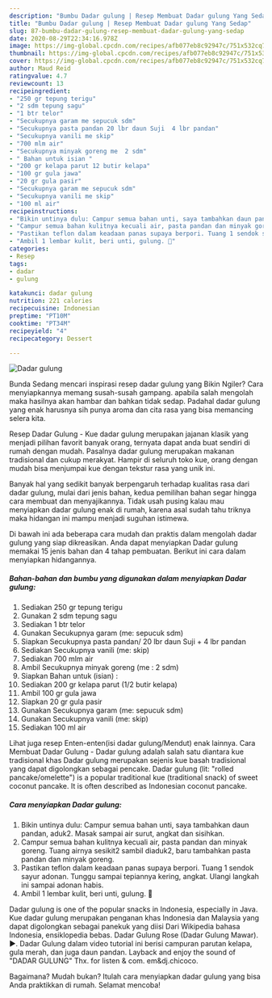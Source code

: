 ```yaml
---
description: "Bumbu Dadar gulung | Resep Membuat Dadar gulung Yang Sedap"
title: "Bumbu Dadar gulung | Resep Membuat Dadar gulung Yang Sedap"
slug: 87-bumbu-dadar-gulung-resep-membuat-dadar-gulung-yang-sedap
date: 2020-08-29T22:34:16.978Z
image: https://img-global.cpcdn.com/recipes/afb077eb8c92947c/751x532cq70/dadar-gulung-foto-resep-utama.jpg
thumbnail: https://img-global.cpcdn.com/recipes/afb077eb8c92947c/751x532cq70/dadar-gulung-foto-resep-utama.jpg
cover: https://img-global.cpcdn.com/recipes/afb077eb8c92947c/751x532cq70/dadar-gulung-foto-resep-utama.jpg
author: Maud Reid
ratingvalue: 4.7
reviewcount: 13
recipeingredient:
- "250 gr tepung terigu"
- "2 sdm tepung sagu"
- "1 btr telor"
- "Secukupnya garam me sepucuk sdm"
- "Secukupnya pasta pandan 20 lbr daun Suji  4 lbr pandan"
- "Secukupnya vanili me skip"
- "700 mlm air"
- "Secukupnya minyak goreng me  2 sdm"
- " Bahan untuk isian "
- "200 gr kelapa parut 12 butir kelapa"
- "100 gr gula jawa"
- "20 gr gula pasir"
- "Secukupnya garam me sepucuk sdm"
- "Secukupnya vanili me skip"
- "100 ml air"
recipeinstructions:
- "Bikin untinya dulu: Campur semua bahan unti, saya tambahkan daun pandan, aduk2. Masak sampai air surut, angkat dan sisihkan."
- "Campur semua bahan kulitnya kecuali air, pasta pandan dan minyak goreng. Tuang airnya sesikit2 sambil diaduk2, baru tambahkan pasta pandan dan minyak goreng."
- "Pastikan teflon dalam keadaan panas supaya berpori. Tuang 1 sendok sayur adonan. Tunggu sampai tepiannya kering, angkat. Ulangi langkah ini sampai adonan habis."
- "Ambil 1 lembar kulit, beri unti, gulung. 🤗"
categories:
- Resep
tags:
- dadar
- gulung

katakunci: dadar gulung 
nutrition: 221 calories
recipecuisine: Indonesian
preptime: "PT10M"
cooktime: "PT34M"
recipeyield: "4"
recipecategory: Dessert

---
```



![Dadar gulung](https://img-global.cpcdn.com/recipes/afb077eb8c92947c/751x532cq70/dadar-gulung-foto-resep-utama.jpg)

Bunda Sedang mencari inspirasi resep dadar gulung yang Bikin Ngiler? Cara menyiapkannya memang susah-susah gampang. apabila salah mengolah maka hasilnya akan hambar dan bahkan tidak sedap. Padahal dadar gulung yang enak harusnya sih punya aroma dan cita rasa yang bisa memancing selera kita.

Resep Dadar Gulung - Kue dadar gulung merupakan jajanan klasik yang menjadi pilihan favorit banyak orang, ternyata dapat anda buat sendiri di rumah dengan mudah. Pasalnya dadar gulung merupakan makanan tradisional dan cukup merakyat. Hampir di seluruh toko kue, orang dengan mudah bisa menjumpai kue dengan tekstur rasa yang unik ini.

Banyak hal yang sedikit banyak berpengaruh terhadap kualitas rasa dari dadar gulung, mulai dari jenis bahan, kedua pemilihan bahan segar hingga cara membuat dan menyajikannya. Tidak usah pusing kalau mau menyiapkan dadar gulung enak di rumah, karena asal sudah tahu triknya maka hidangan ini mampu menjadi suguhan istimewa.


Di bawah ini ada beberapa cara mudah dan praktis dalam mengolah dadar gulung yang siap dikreasikan. Anda dapat menyiapkan Dadar gulung memakai 15 jenis bahan dan 4 tahap pembuatan. Berikut ini cara dalam menyiapkan hidangannya.

<!--inarticleads1-->

##### Bahan-bahan dan bumbu yang digunakan dalam menyiapkan Dadar gulung:

1. Sediakan 250 gr tepung terigu
1. Gunakan 2 sdm tepung sagu
1. Sediakan 1 btr telor
1. Gunakan Secukupnya garam (me: sepucuk sdm)
1. Siapkan Secukupnya pasta pandan/ 20 lbr daun Suji + 4 lbr pandan
1. Sediakan Secukupnya vanili (me: skip)
1. Sediakan 700 mlm air
1. Ambil Secukupnya minyak goreng (me : 2 sdm)
1. Siapkan  Bahan untuk (isian) :
1. Sediakan 200 gr kelapa parut (1/2 butir kelapa)
1. Ambil 100 gr gula jawa
1. Siapkan 20 gr gula pasir
1. Gunakan Secukupnya garam (me: sepucuk sdm)
1. Gunakan Secukupnya vanili (me: skip)
1. Sediakan 100 ml air


Lihat juga resep Enten-enten(isi dadar gulung/Mendut) enak lainnya. Cara Membuat Dadar Gulung - Dadar gulung adalah salah satu diantara kue tradisional khas Dadar gulung merupakan sejenis kue basah tradisional yang dapat digolongkan sebagai pencake. Dadar gulung (lit: &#34;rolled pancake/omelette&#34;) is a popular traditional kue (traditional snack) of sweet coconut pancake. It is often described as Indonesian coconut pancake. 

<!--inarticleads2-->

##### Cara menyiapkan Dadar gulung:

1. Bikin untinya dulu: Campur semua bahan unti, saya tambahkan daun pandan, aduk2. Masak sampai air surut, angkat dan sisihkan.
1. Campur semua bahan kulitnya kecuali air, pasta pandan dan minyak goreng. Tuang airnya sesikit2 sambil diaduk2, baru tambahkan pasta pandan dan minyak goreng.
1. Pastikan teflon dalam keadaan panas supaya berpori. Tuang 1 sendok sayur adonan. Tunggu sampai tepiannya kering, angkat. Ulangi langkah ini sampai adonan habis.
1. Ambil 1 lembar kulit, beri unti, gulung. 🤗


Dadar gulung is one of the popular snacks in Indonesia, especially in Java. Kue dadar gulung merupakan penganan khas Indonesia dan Malaysia yang dapat digolongkan sebagai panekuk yang diisi Dari Wikipedia bahasa Indonesia, ensiklopedia bebas. Dadar Gulung Rose (Dadar Gulung Mawar). ►. Dadar Gulung dalam video tutorial ini berisi campuran parutan kelapa, gula merah, dan juga daun pandan. Layback and enjoy the sound of &#34;DADAR GULUNG&#34; Thx. for listen &amp; com. em&amp;dj.chicoco. 

Bagaimana? Mudah bukan? Itulah cara menyiapkan dadar gulung yang bisa Anda praktikkan di rumah. Selamat mencoba!
